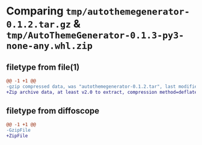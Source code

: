 # Comparing `tmp/autothemegenerator-0.1.2.tar.gz` & `tmp/AutoThemeGenerator-0.1.3-py3-none-any.whl.zip`

## filetype from file(1)

```diff
@@ -1 +1 @@
-gzip compressed data, was "autothemegenerator-0.1.2.tar", last modified: Wed May  8 14:51:03 2024, max compression
+Zip archive data, at least v2.0 to extract, compression method=deflate
```

## filetype from diffoscope

```diff
@@ -1 +1 @@
-GzipFile
+ZipFile
```

